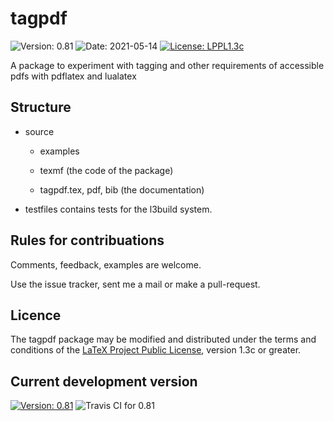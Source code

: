 # tagpdf

![Version: 0.81](https://img.shields.io/badge/current_version-0.81-blue.svg?style=flat-square)
![Date: 2021-05-14](https://img.shields.io/badge/date-2021--05--14-blue.svg?style=flat-square)
[![License: LPPL1.3c ](https://img.shields.io/badge/license-LPPL1.3c-blue.svg?style=flat-square)](https://ctan.org/license/lppl1.3c)

A package to experiment with tagging and other requirements of accessible pdfs with pdflatex and lualatex


##  Structure

- source
    - examples
    - texmf (the code of the package)
     
    - tagpdf.tex, pdf, bib (the documentation)
    
- testfiles contains tests for the l3build system. 
      
## Rules for contribuations

Comments, feedback, examples are welcome. 

Use the issue tracker, sent me a mail or make a pull-request.

## Licence

The tagpdf package may be modified and distributed under the terms and conditions of the 
[LaTeX Project Public License](https://www.latex-project.org/lppl/), version 1.3c or greater.
 
## Current development version

[![Version: 0.81](https://img.shields.io/badge/version-0.81-blue.svg?style=flat-square)](https://travis-ci.com/u-fischer/tagpdf/)
![Travis CI for 0.81](https://img.shields.io/travis/com/u-fischer/tagpdf/master.svg?style=flat-square)


